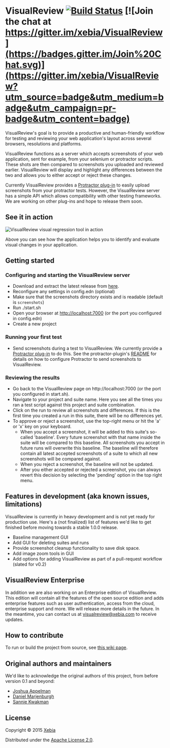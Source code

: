 # VisualReview [![Build Status](https://travis-ci.org/xebia/VisualReview.svg?branch=master)](https://travis-ci.org/xebia/VisualReview) [![Join the chat at https://gitter.im/xebia/VisualReview](https://badges.gitter.im/Join%20Chat.svg)](https://gitter.im/xebia/VisualReview?utm_source=badge&utm_medium=badge&utm_campaign=pr-badge&utm_content=badge)

VisualReview's goal is to provide a productive and human-friendly workflow for testing and reviewing your web application's layout
across several browsers, resolutions and platforms.

VisualReview functions as a server which accepts screenshots of your web application, sent for example, from your selenium or protractor scripts.
These shots are then compared to screenshots you uploaded and reviewed earlier. VisualReview will display and highlight any differences
between the two and allows you to either accept or reject these changes.

Currently VisualReview provides a [Protractor plug-in](https://www.github.com/xebia/VisualReview-protractor) to easily
upload screenshots from your protractor tests. However, the VisualReview server has a simple API which allows
compatibility with other testing frameworks. We are working on other plug-ins and hope to release them soon.

## See it in action
![VisualReview visual regression tool in action](https://cloud.githubusercontent.com/assets/205326/8633297/1d86b464-27c1-11e5-85db-66cefbff4def.gif)

Above you can see how the application helps you to identify and evaluate visual changes in your application.

## Getting started

### Configuring and starting the VisualReview server

* Download and extract the latest release from [here](https://github.com/xebia/VisualReview/releases).
* Reconfigure any settings in config.edn (optional)
* Make sure that the screenshots directory exists and is readable (default is ```screenshots```)
* Run ./start.sh
* Open your browser at [http://localhost:7000](http://localhost:7000) (or the port you configured in config.edn)
* Create a new project

### Running your first test
* Send screenshots during a test to VisualReview. We currently provide a [Protractor plug-in](https://www.github.com/xebia/VisualReview-protractor) to do this. See
the protractor-plugin's [README](https://github.com/xebia/VisualReview-protractor/blob/master/README.md) for details on how to configure Protractor to send screenshots to VisualReview.

### Reviewing the results
* Go back to the VisualReview page on http://localhost:7000 (or the port you configured in start.sh).
* Navigate to your project and suite name. Here you see all the times you ran a test script against this project and suite combination.
* Click on the run to review all screenshots and differences. If this is the first time you created a run in this suite, there will be no differences yet.
* To approve or reject a screenshot, use the top-right menu or hit the 'a' or 'x' key on your keyboard.
  * When you accept a screenshot, it will be added to this suite's so-called 'baseline'. Every future screenshot with that name inside the suite will be compared to this baseline.
 All screenshots you accept in future runs will overwrite this baseline. The baseline will therefore contain all latest accepted screenshots of a suite to which all new screenshots will be compared against.
  * When you reject a screenshot, the baseline will not be updated.
  * After you either accepted or rejected a screenshot, you can always revert this decision by selecting the 'pending' option in the top right menu.


## Features in development (aka known issues, limitations)
VisualReview is currently in heavy development and is not yet ready for production use.
Here's a (not finalized) list of features we'd like to get finished before moving towards a stable 1.0.0 release.

* Baseline management GUI
* Add GUI for deleting suites and runs
* Provide screenshot cleanup functionality to save disk space.
* Add image zoom tools in GUI
* Add options for adding VisualReview as part of a pull-request workflow (slated for v0.2)

## VisualReview Enterprise

In addition we are also working on an Enterprise edition of VisualReview.
This edition will contain all the features of the open source edition and adds enterprise features such as user authentication,
access from the cloud, enterprise support and more. We will release more details in the future. In the meantime, you can contact us
at [visualreview@xebia.com](mailto:visualreview@xebia.com) to receive updates.

## How to contribute
To run or build the project from source, see [this wiki page](https://github.com/xebia/VisualReview/wiki/Building-and-running-from-source).

## Original authors and maintainers
We'd like to acknowledge the original authors of this project, from before version 0.1 and beyond:

* [Joshua Appelman](https://github.com/jbnicolai)
* [Daniel Marjenburgh](https://github.com/dmarjenburgh)
* [Sannie Kwakman](https://github.com/skwakman)

## License

Copyright © 2015 [Xebia](https://xebia.com/)

Distributed under the [Apache License 2.0](http://http://www.apache.org/licenses/LICENSE-2.0).


